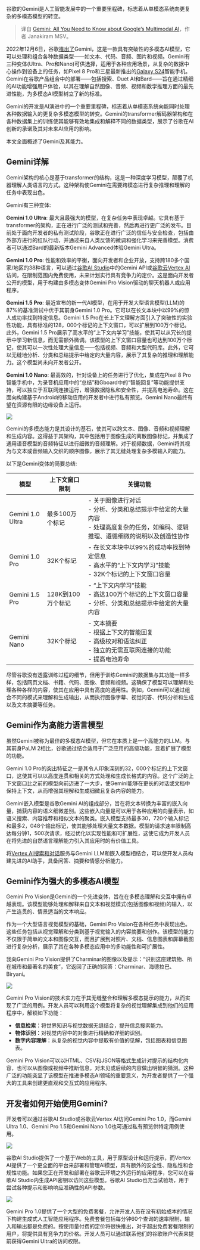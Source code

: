 <!--
title: 关于谷歌多模态人工智能Gemini的一切
cover: https://cdn.thenewstack.io/media/2024/02/806ad3fe-flyd-loawupjllz0-unsplash-1024x683.jpg
-->

谷歌的Gemini是人工智能发展中的一个重要里程碑，标志着从单模态系统向更复杂的多模态模型的转变。

> 译自 [Gemini: All You Need to Know about Google’s Multimodal AI](https://thenewstack.io/gemini-all-you-need-to-know-about-googles-multimodal-ai/)，作者 Janakiram MSV。

2022年12月6日，谷歌[推出了](https://blog.google/technology/ai/google-gemini-ai/)Gemini，这是一款具有突破性的多模态AI模型，它可以处理和组合各种数据类型——如文本、代码、音频、图片和视频。Gemini有三种变体(Ultra、Pro和Nano)可供选择，适用于各种应用场景，从复杂的数据中心操作到设备上的任务，如Pixel 8 Pro和三星最新推出的[Galaxy S24](https://news.samsung.com/global/samsung-and-google-cloud-join-forces-to-bring-generative-ai-to-samsung-galaxy-s24-series)智能手机。Gemini在谷歌产品组合中的部署——包括搜索、Duet AI和Bard——旨在通过精细的AI功能增强用户体验，以其在理解自然图像、音频、视频和数学推理方面的最先进性能，为多模态AI模型树立了新的标准。

Gemini的开发是AI演进中的一个重要里程碑，标志着从单模态系统向能同时处理各种数据输入的更复杂多模态模型的转变。Gemini的transformer解码器架构和在各种数据集上的训练使其能够有效地集成和解释不同的数据类型，展示了谷歌在AI创新的承诺及其对未来AI应用的影响。

本文全面概述了Gemini及其能力。

## Gemini详解

Gemini架构的核心是基于transformer的结构，这是一种深度学习模型，颠覆了机器理解人类语言的方式。这种架构使Gemini在需要跨模态进行复杂推理和理解的任务中表现出色。

Gemini有三种变体:

**Gemini 1.0 Ultra**: 最大且最强大的模型，在复杂任务中表现卓越。它具有基于transformer的架构，正在进行广泛的测试和完善，然后再进行更广泛的发布。目前处于面向开发者的私有测试阶段，谷歌正在进行广泛的信任与安全检查，包括由外部方进行的红队行动，并通过来自人类反馈的微调和强化学习来完善模型。消费者可以通过Bard的最新版本Gemini Advanced体验Gemini Ultra。

**Gemini 1.0 Pro**: 性能和效率的平衡，面向开发者和企业开放，支持跨180多个国家/地区的38种语言，可以通过[谷歌AI Studio](https://makersuite.google.com/)中的Gemini API或[谷歌云Vertex AI](https://cloud.google.com/vertex-ai?hl=en)访问，在限制范围内免费使用，未来计划实行具有竞争力的定价。这是面向开发者公开的模型，用于构建由多模态变体Gemini Pro Vision驱动的聊天机器人或应用程序。

**Gemini 1.5 Pro**: 最近宣布的新一代AI模型，在用于开发大型语言模型(LLM)的87%的基准测试中优于其前身Gemini 1.0 Pro。它可以在长文本块中以99%的惊人成功率找到特定信息。Gemini 1.5 Pro在长上下文理解方面引入了突破性的实验性功能，具有标准的128，000个标记的上下文窗口，可以扩展到100万个标记。此外，Gemini 1.5 Pro展示了高水平的“上下文内学习”技能，使其可以从冗长的提示中学习新信息，而无需额外微调。该模型的上下文窗口容量也可达到100万个标记，使其可以一次性处理大量信息——包括视频、音频和大型代码库。此外，它可以无缝地分析、分类和总结提示中给定的大量内容，展示了其复杂的推理和理解能力。这个模型尚未向开发者公开。

**Gemini 1.0 Nano**: 最高效的，针对设备上的任务进行了优化，集成在Pixel 8 Pro智能手机中，为录音机应用中的“总结”和Gboard中的“智能回复”等功能提供支持，可以独立于互联网连接运行，增强数据隐私和安全性，并提高电池寿命。这在面向构建基于Android的移动应用的开发者中进行私有预览。Gemini Nano最终有望在资源有限的边缘设备上运行。

![](https://cdn.thenewstack.io/media/2024/02/52adf9e6-gemini-advanced-1024x719.jpg)

Gemini的多模态能力是其设计的基石，使其可以跨文本、图像、音频和视频理解和生成内容。这得益于其架构，其中包括用于图像生成的离散图像标记，并集成了通用语音模型的音频特征以进行细微的音频理解。对于视频数据，Gemini将其视为与文本或音频输入交织的顺序图像，展示了其无缝处理复杂多模输入的能力。

以下是Gemini变体的简要总结:

| 模型           | 上下文窗口限制 | 关键功能                                                                                          |
|----------------|--------------|--------------------------------------------------------------------------------------------------|
| Gemini 1.0 Ultra | 最多100万个标记  | - 关于图像进行对话 <br> - 分析、分类和总结提示中给定的大量内容 <br> - 处理高度复杂的任务，如编码、逻辑推理、遵循细微的说明以及创造性协作 |
| Gemini 1.0 Pro   | 32K个标记       | - 在长文本块中以99%的成功率找到特定信息 <br> - 高水平的“上下文内学习”技能 <br> - 32K个标记的上下文窗口容量                         |
| Gemini 1.5 Pro   | 128K到100万个标记 | - “上下文内学习”技能 <br> - 高达100万个标记的上下文窗口容量 <br> - 分析、分类和总结提示中给定的大量内容                           |
| Gemini Nano     | 32K个标记       | - 文本摘要 <br> - 根据上下文的智能回复 <br> - 高级校对和语法纠正 <br> - 独立的无需互联网连接的功能 <br> - 提高电池寿命                     |

尽管谷歌没有透露训练过程的细节，但用于训练Gemini的数据集与其功能一样多样，包括网页文档、书籍、代码、图像、音频和视频。这确保了模型可以理解和处理各种各样的内容，使其在应用中具有高度的通用性。例如，Gemini可以通过组合不同的模式来理解和生成输出，从而执行图像字幕、视觉问答、代码分析和生成以及文本摘要等任务。

## Gemini作为高能力语言模型

虽然Gemini被称为最佳的多模态AI模型，但它在本质上是一个高能力的LLM。与其前身PaLM 2相比，谷歌通过结合适用于广泛应用的高级功能，显着扩展了模型的功能。

Gemini 1.0 Pro的突出特征之一是其令人印象深刻的32，000个标记的上下文窗口，这使其可以以高度连贯和相关的方式处理和生成长格式的内容。这个广泛的上下文窗口比之前的模型向前迈进了一大步，使Gemini能够在更长的对话或文档中保持上下文，从而增强其理解和生成细微且复杂内容的能力。

Gemini嵌入模型是谷歌Gemini AI的组成部分，旨在将文本转换为丰富的嵌入向量，捕获内容的语义细微差别。这些嵌入向量是可以用于各种应用的向量表示，如语义搜索、内容推荐和相似文本的聚类。嵌入模型支持最多30，720个输入标记和最多2，048个输出标记，使其能够处理大量文本数据。模型的请求速率限制高达每分钟1，500次请求，经过优化以实现性能和可扩展性，这使它成为开发人员在将先进的自然语言理解能力引入其应用时的有价值工具。

将[Vertex AI搜索和对话](https://cloud.google.com/vertex-ai-search-and-conversation?hl=en)服务与Gemini LLM和嵌入模型相结合，可以使开发人员构建先进的AI助手，具备问答、摘要和情感分析能力。

## Gemini作为强大的多模态AI模型

Gemini Pro Vision是Gemini的一个先进变体，旨在在多模态理解和交互中拥有卓越表现。该模型能够处理和解释来自文本和视觉模式(包括图像和视频)的输入，以产生连贯的、情景适当的文本响应。

作为一个大型语言视觉模型的基础，Gemini Pro Vision在各种任务中表现出色。这些任务包括从视觉理解和分类到基于视觉输入的内容摘要和创作。该模型的能力不仅限于简单的文本和图像交互，而且扩展到对照片、文档、信息图表和屏幕截图进行复杂分析，展示了其在各种多模态应用中的多功能性和可扩展性。

我向Gemini Pro Vision提供了Charminar的图像以及提示：“识别这座建筑物、所在城市和最著名的美食”，它返回了正确的回答：Charminar、海德拉巴、Biryani。

![](https://cdn.thenewstack.io/media/2024/02/842c0c8f-gemini-pro-vision-1024x608.jpg)

Gemini Pro Vision的技术实力在于其无缝整合和理解多模态提示的能力，从而实现了广泛的用例。开发人员可以利用这个模型将复杂的视觉理解集成到他们的应用程序中，解锁如下功能：

- **信息检索**：将世界知识与视觉数据无缝结合，提升信息搜索能力。
- **物体识别**：对视觉内容中的对象进行精确和详细的识别。
- **数字内容理解**：从复杂的视觉内容中提取有价值的见解，包括图表和信息图表。

Gemini Pro Vision可以以HTML、CSV和JSON等格式生成针对提示的结构化内容，也可以从图像或视频中推断信息，对未见或后续的内容做出明智的猜测。这种广泛的功能突显了该模型在推进多模态AI领域的重要意义，为开发者提供了一个强大的工具来创建更直观和交互式的应用程序。

## 开发者如何开始使用Gemini?

开发者可以通过谷歌AI Studio或谷歌云Vertex AI访问Gemini Pro 1.0，而Gemini Ultra 1.0、Gemini Pro 1.5和Gemini Nano 1.0也可通过私有预览供特定用例使用。

![](https://cdn.thenewstack.io/media/2024/02/4f98f377-gemini-vertex-ai-1024x608.jpg)

谷歌AI Studio提供了一个基于Web的工具，用于原型设计和运行提示，而Vertex AI提供了一个更全面的平台来部署和管理AI模型，具有额外的安全性、隐私性和合规性功能。如果您正在开发和部署在谷歌云环境之外运行的应用程序，您可以在谷歌AI Studio内生成API密钥以访问这些模型。谷歌AI Studio也充当试验场，用于尝试各种提示和影响响应准确性的API参数。

![](https://cdn.thenewstack.io/media/2024/02/ab0ccd82-gemini-ai-studio-1024x608.jpg)

Gemini Pro 1.0提供了一个大型的免费套餐，允许开发人员在没有初始成本的情况下构建生成式人工智能应用程序。免费套餐包括每分钟60个查询的速率限制，输入和输出都是免费的。按使用量付费的定价将很快推出，对于超出免费套餐限制的用户，将提供具有竞争力的价格。开发人员可以通过联系他们的谷歌账户代表来提前获得Gemini Ultra的访问权限。